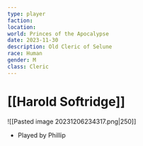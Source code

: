 ```yaml
---
type: player
faction: 
location: 
world: Princes of the Apocalypse
date: 2023-11-30
description: Old Cleric of Selune
race: Human
gender: M
class: Cleric
---
```

# [[Harold Softridge]]

![[Pasted image 20231206234317.png|250]]
- Played by Phillip